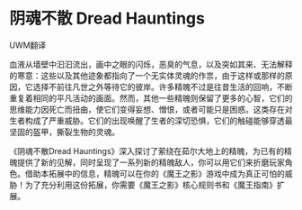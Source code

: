 # 阴魂不散 Dread Hauntings

UWM翻译

血液从墙壁中汩汩流出，画中之眼的闪烁，恶臭的气息，以及突如其来、无法解释的寒意：这些以及其他迹象都指向了一个无实体灵魂的作祟，由于这样或那样的原因，它选择不前往凡世之外等待它的彼岸。许多精魄不过是往昔生活的回响，不断重复着相同的平凡活动的画面。然而，其他一些精魄则保留了更多的心智，它们的思维能力因死亡而扭曲，使它们变得妄想、憎恨，或者可能只是困惑。这类存在对生者构成了严重威胁。它们的出现唤醒了生者的深切恐惧，它们的触碰能够穿透最坚固的盔甲，撕裂生物的灵魂。

《阴魂不散Dread
Hauntings》深入探讨了萦绕在茹尔大地上的精魄，为已有的精魄提供了新的见解，同时呈现了一系列新的精魄敌人，你可以用它们来折磨玩家角色。借助本拓展中的信息，精魄可以在你的《魔王之影》游戏中成为真正可怕的威胁！为了充分利用这份拓展，你需要《魔王之影》核心规则书和《魔王指南》扩展。
